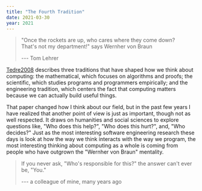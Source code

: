 ```yaml
---
title: "The Fourth Tradition"
date: 2021-03-30
year: 2021
---
```


> "Once the rockets are up, who cares where they come down? <br/>
> That's not my department!" says Wernher von Braun
>
> --- Tom Lehrer

[Tedre2008](https://doi.org/10.1080/08993400802332332) describes three
traditions that have shaped how we think about computing: the mathematical,
which focuses on algorithms and proofs; the scientific, which studies programs
and programmers empirically; and the engineering tradition, which centers the
fact that computing matters because we can actually build useful things.

That paper changed how I think about our field, but in the past few years I have
realized that another point of view is just as important, though not as well
respected.  It draws on humanities and social sciences to explore questions
like, "Who does this help?", "Who does this hurt?", and, "Who decides?"  Just as
the most interesting software engineering research these days is look at how the
way we think interacts with the way we program, the most interesting thinking
about computing as a whole is coming from people who have outgrown the "Wernher
von Braun" mentality.

> If you never ask, "Who's responsible for this?" the answer can't ever be, "You."
>
> --- a colleague of mine, many years ago

